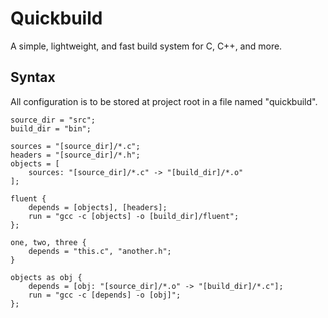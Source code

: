 # Quickbuild
A simple, lightweight, and fast build system for C, C++, and more.

## Syntax
All configuration is to be stored at project root in a file named "quickbuild".
```
source_dir = "src";
build_dir = "bin";

sources = "[source_dir]/*.c";
headers = "[source_dir]/*.h";
objects = [
    sources: "[source_dir]/*.c" -> "[build_dir]/*.o"
];

fluent {
    depends = [objects], [headers];
    run = "gcc -c [objects] -o [build_dir]/fluent";
};

one, two, three {
    depends = "this.c", "another.h";
}

objects as obj {
    depends = [obj: "[source_dir]/*.o" -> "[build_dir]/*.c"];
    run = "gcc -c [depends] -o [obj]";
};
```
